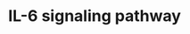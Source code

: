 ---
annotations:
- type: Pathway Ontology
  value: interleukin-6 signaling pathway
authors:
- MaintBot
- Mkutmon
- Eweitz
description: ''
last-edited: 2021-05-23
organisms:
- Gallus gallus
redirect_from:
- /index.php/Pathway:WP750
- /instance/WP750
schema-jsonld:
- '@context': https://schema.org/
  '@id': https://wikipathways.github.io/pathways/WP750.html
  '@type': Dataset
  creator:
    '@type': Organization
    name: WikiPathways
  description: ''
  keywords:
  - RPS6KA2
  - MAPK8
  - PPP2R3A
  - ERBB2
  - DAXX
  - CEBPB
  - NFKB1
  - CASP9
  - STAT3
  - MAP3K4
  - FES
  - SGK1
  - AR
  - CDK5
  - TYK2
  - PRKCD
  - TEC
  - PPP2R2C
  - MAP2K2
  - FOS
  - PXN
  - MAP2K1
  - SOCS3
  - MAPT
  - BAD
  - AKT1
  - HSPB1
  - CASP3
  - FOXO4
  - IL6ST
  - PPP2CA
  - PPP2R1A
  - PPP2R5B
  - IL6
  - NLK
  - PIK3R2
  - BTK
  - HRAS
  - BMX
  - RCJMB04_4j14
  - GSK3B
  - VAV1
  - SOS1
  - PPP2R2B
  - EIF4EBP1
  - ERBB3
  - STAT5B
  - MAPK3
  - PPP2R5A
  - PTK2
  - PTPN11
  - RCJMB04_17i9
  - FYN
  - PPP2R1B
  - CDK9
  - HSP90AA1
  - RB1
  - FOXO3
  - JAK2
  - MAP3K7
  - EIF2A
  - PPP2R4
  - RAF1
  - GRB2
  - HDAC1
  - PTK2B
  - CDK5R1
  - MAP2K6
  - FGR
  - PIK3R1
  - EP300
  - HCK
  - SHC1
  - PPP2R3B
  - HNF1A
  - MAPK14
  - LYN
  - RAC1
  - GAB2
  - PPP2R5C
  - IL6R
  - STAT5A
  - PPP2CB
  - INPP5D
  - PPP2R5E
  - EIF4E
  - PLCG1
  - INPPL1
  - CREBBP
  - RCJMB04_5f2
  - MAPK1
  - MAP2K4
  - GAB1
  - NCOA1
  - JUN
  - FOXO1A
  - JAK1
  - PPP2R5D
  - CD40
  - MAPKAPK2
  license: CC0
  name: IL-6 signaling pathway
seo: CreativeWork
title: IL-6 signaling pathway
wpid: WP750
---